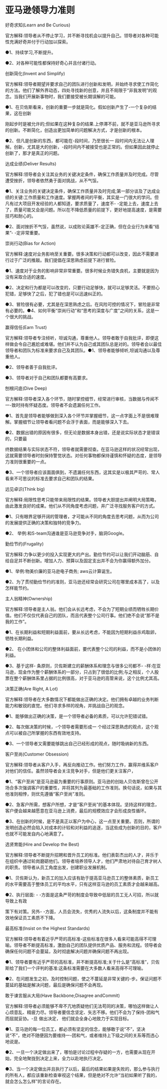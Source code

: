 # 亚马逊领导力准则

好奇求知(Learn and Be Curious)

官方解释:领导者从不停止学习，并不断寻找机会以提升自己。领导者对各种可能性充满好奇并付于行动加以探索。

●1、持续学习,不断提升。

●2、对各种可能性都保持好奇心并且付诸行动。

创新简化(Invent and Simplify)

官方解释:领导者期望并要求自己的团队进行创新和发明，并始终寻求使工作简化的方法。他们了解外界动态，四处寻找新的创意，并且不局限于“非我发明”的观念。当我们开展新事物时，我们要接受被长期误解的可能。

●1、在贝佐斯看来，创新的重要一步就是简化。假如创新产生了-一个复杂的结果，这在创新

刚起步时是被允许的;但如果在这种复杂的结果.上停滞不前，就不是亚马逊所寻求的创新。不断简化，创造出更加简单的问题解决方式，才是创新的根本。

●2、但凡是创新的东西，都可能在-段时间，乃至很长一 段时间内无法让人理解。创新，尤其是大的创新，-段时间内不被接受也是正常的。但如果因此就停止创新了，那才是真正的问题。

达成业绩(Deliver Results)

官方解释:领导者会关注其业务的关键决定条件，确保工作质量并及时完成。尽管遭受挫折，领导者依然勇于面对挑战，从不气馁。

●1、关注业务的关键决定条件，确保工作质量并及时完成;第一部分谈及了达成业绩的关键:工作质量和工作速度。掌握两者间的平衡，其实是一门很大的学问。但凡有过大项目开发经验的人都知道，要求质量了，速度不- -定能上去，速度上去了，质量可能又会是问题。所以在不降低质量的前提下，更好地提高速度，是需要技巧和耐心的。

●2、面对挫折不气馁，虽然说，以成败论英雄不-定正确，但在企业行为来看“结果”- -定非常重要。

崇尚行动(Bias for Action)

官方解释:速度对业务影响至关重要。很多决策和行动都可以改变，因此不需要进行过于广泛的推敲。我们提倡在深思熟虑前提下进行冒险。

●1、速度对于业务的影响非常非常重要。很多时候业务错失良机，主要就是因为没有采取合适的速度。

●2、决定和行为都是可以改变的，只要行动足够快，就可以足够灵活。不要担心犯错，足够快了之后，犯了错也是可以迅速纠正的。

●3、冒险很有必要，尤其是在深思熟虑之后。在风险可控的情况下，冒险是非常有必要的。●4、如何平衡“崇尚行动"和“思考的深度与广度"之间的关系，这是一个很大的挑战。

赢得信任(Earn Trust)

官方解释:领导者专注倾听，坦诚沟通，尊重他人。领导者敢于自我批评，即便这样做会令自己尷尬或难堪。他们并不认为自己或其团队总是对的。领导者会以最佳领导者和团队为标准来要求自己及其团队。●1、领导者能够倾听,坦诚沟通以及尊重他人。

●2、领导者善于自我批评。

●3、领导者对于自己和团队都要有高要求。

刨根问底(Dive Deep)

官方解释:领导者深入各个环节，随时掌控细节，经常进行审核，当数据与传闻不一-致时持有怀疑态度。领导者不会遗漏任何工作。

●1、首先是领导者能够做到深入各个环节并掌握细节，这一点字面上不是很难理解。掌握细节让领导者看问题不会浮于表面，而是能够深入下去。

●2、数据出错的原因有很多，但无论是数据本身出错，还是说实际状态才是错误的，只要最

终数据结果与实际状态不符，领导者就需要彻查。在亚马逊这样的状况经常出现，这就需要领导者时刻保持警觉状态。对任何事物都保持谨慎和怀疑的态度，是领导力准则很重要的一点。

●3、一个领导者应该面面俱到，不遗漏任何东西，这其实是以极其严苛的、常人看来不可思议的标准去要求自己和团队的结果。

远见卓识(Think big)

官方解释:局限性思考只能带来局限性的结果。领导者大胆提出并阐明大局策略，由此激发良好的成果。他们从不同角度考虑问题，井广泛寻找服务客户的方式。

●1、只有眼界足够开阔的管理者，才可能从不同的角度去思考问题，从而为公司的发展提供正确的决策和独特的竞争力。

●2、 举例:和S-team沟通谁是亚马逊竞争对手，脑洞Google。

勤俭节约(Frugality)

官方解释:力争以更少的投入实现更大的产出。勤俭节约可以让我们开动脑筋、自给自足并不断创新。增加人力、预算以及固定支出并不会为你赢得额外加分。

●1、举例:物美价廉的亚马逊电子商务; aws云计算诞生。

●2、为了贯彻勤俭节约的准则，亚马逊还经常会研究公司在哪里成本高了，以及怎样能节约。

主人翁精神(Ownership)

官方解释:领导者是主人翁。他们会从长远考虑，不会为了短期业绩而牺牲长期价值。他们不仅仅代表自己的团队，而且代表整个公司行事。他们绝不会说“那不是我的工作”。

●1、在长期利益和短期利益面前，要从长远考虑，不能因为短期利益杀鸡取卵，牺牲长期利益。

●2、 在小团体和公司的整体利益面前，要代表整个公司的利益，而不是小团体的利益。

●3、基于这样- 条原则，贝佐斯建立的薪酬体系和理念与很多公司都不- -样:在亚马逊，现金作为整个薪酬体系的一部分，只占到了很低的比例;与之相反，个人股票在整个薪酬体系里占据的比例很高，对于亚马逊的高管来说，这个比例尤其高。

决策正确(Are Right, A Lot)

官方解释:领导者在大多数情况下都能做出正确的决定。他们拥有卓越的业务判断能力和敏锐的直觉。他们寻求多样的视角，并挑战自己的观念。

●1、能够做出正确的决策，是一个领导者必备的素质，可以允许犯错试错。

●2、每次做决策的时候，-个领导者需要形成一 个经过深思熟虑的观点，这个观点可以被自己所掌握的东西有效地支持。

●3、一个领导者又需要能够跳出自己已经形成的观点，随时吸纳新的东西。

客户至尚(Customer Obsession)

官方解释:领导者从客户入手，再反向推动工作。他们努力工作，赢得并维系客户对他们的信任。虽然领导者会关注竞争对手，但是他们更关注客户，

●1、“客户至尚”是亚马逊最为重要的行事原则。亚马逊的创始人贝佐斯曾在公开场合多次强调客户的重要性，并将其列为最基础的工作准则。换句话说，如果与其他准则相悖，则优先遵循“客户至尚"准则。

●2、急客户所需，想客户所想，才是“客户至尚”的基本体现。坚持这样的理念，客户便会越来越愿意在亚马逊上消费，最后的规模效应才会形成良性循环。

●3、在创新的时候，是不是真正以客户为中心，这一点至关重要。否则，所谓的发明创造必然会陷入对成本的计较和对利益的追逐，当这些成为创新的目的，客户也就不可能发自内心地满意了。

选贤育能(Hire and Develop the Best)

官方解释:领导者不断提升招聘和晋升员工的标准。他们表彰杰出的人才，并乐于在组织中通过轮岗磨砺他们。领导者培养领导人才，他们严肃地对待自己育才树人的职责。领导者从员工角度出发，创建职业发展机制。

●1、贝佐斯认为，新员工的加入应该有助于提高亚马逊员工的整体素质，新员工的水平需要高于整体员工的平均水平，只有这样亚马逊的员工素质才会越来越高。

●2、执行层面: - -方面是这条严苛的制度会导致中低层的员工无人可招，所以就导致上有政

策下有对策。另外- -方面，人员会流失，优秀的人流失以后，这条制度并不能有效地保证员工素质不下降。

最高标准(Insist on the Highest Standards)

官方解释:领导者有着近乎严苛的高标准-这些标准在很多人看来可能高得不可理喻。领导者不断提高标准，激励自己的团队提供优质产品、服务和流程。领导者会确保任何问题不会蔓延，及时彻底解决问题并确保问题不再出现。

●1、领导者要有近乎严苛的高标准，并不断提高标准;关于什么是“高标准”，贝佐斯给了我们一个评判的基准:这条标准需要在大多数人看来高得不可理喻。

●2、在问题发生之初，及时控制问题，使之不蔓延是非常关键的-步。保证问题不蔓延的基础是解决问题，最后是确保问题不会再现。

敢于谏言服从大局(Have Backbone;Disagree andCommit)

官方解释:领导者必须能够不卑不亢地质疑他们无法苟同的决策，哪怕这样做让人心烦意乱、精疲力尽。领导者要信念坚定、矢志不移。他们不会为了保持-团和气而屈就妥协。-旦 做出决定， 他们就会全身心地致力于实现目标。

●1、亚马逊的每一位员工，都必须有坚定的信念，能够敢于说“不”，坚决说“不”，绝对不随便因为要维持一-团和气，或者维持上下级之间的关系等而违心地说是。

●2、一旦一个决定做出来了，哪怕是讨论过程中存疑的一方，也需要从现在开始，完全地聚拢到决定上来，全力以赴地执行决定。

●3、当一个决定做出并且执行了以后，最后的结果如果是失败的，那么参与执行的所有人，都应该重新检查审视这个结果，但是绝对不允许“当初如果听了我的，就会怎么怎么样”的言论存在。
